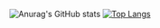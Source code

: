 
![Anurag's GitHub stats](https://github-readme-stats.vercel.app/api?username=LihangXie&count_private=true)
[![Top Langs](https://github-readme-stats.vercel.app/api/top-langs/?username=LihangXie&layout=compact)](https://github.com/anuraghazra/github-readme-stats)
